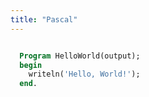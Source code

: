 ```yaml
---
title: "Pascal"
---
```


```pascal

  Program HelloWorld(output);
  begin
    writeln('Hello, World!');
  end.


```

